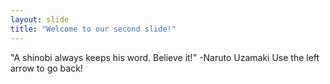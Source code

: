 ```yaml
---
layout: slide
title: "Welcome to our second slide!"
---
```

"A shinobi always keeps his word. Believe it!" -Naruto Uzamaki
Use the left arrow to go back!
